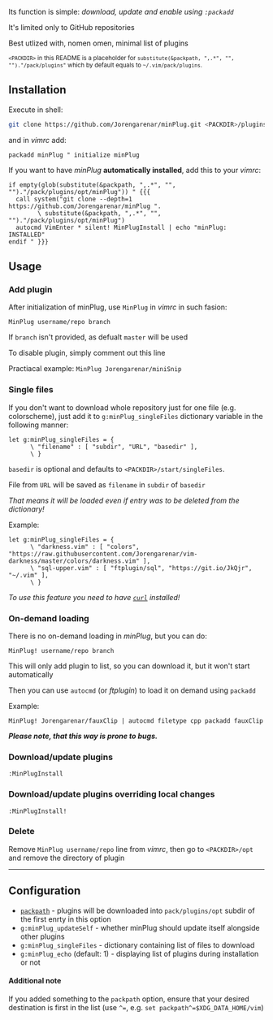 Its function is simple: _download, update and enable using `:packadd`_

It's limited only to GitHub repositories

Best utlized with, nomen omen, minimal list of plugins

<sub>
<code>&lt;PACKDIR&gt;</code> in this README  is a placeholder for
<code>substitute(&packpath, ",.*", "", "")."/pack/plugins"</code>
which by default equals to <code>~/.vim/pack/plugins</code>.
</sub>

## Installation

Execute in shell:

```sh
git clone https://github.com/Jorengarenar/minPlug.git <PACKDIR>/plugins/opt/minPlug/
```

and in _vimrc_ add:

```vim
packadd minPlug " initialize minPlug
```

If you want to have _minPlug_ **automatically installed**, add this to your _vimrc_:

```vim
if empty(glob(substitute(&packpath, ",.*", "", "")."/pack/plugins/opt/minPlug")) " {{{
  call system("git clone --depth=1 https://github.com/Jorengarenar/minPlug ".
        \ substitute(&packpath, ",.*", "", "")."/pack/plugins/opt/minPlug")
  autocmd VimEnter * silent! MinPlugInstall | echo "minPlug: INSTALLED"
endif " }}}
```

## Usage

### Add plugin

After initialization of minPlug, use `MinPlug` in _vimrc_ in such fasion:

```vim
MinPlug username/repo branch
```

If `branch` isn't provided, as defualt `master` will be used

To disable plugin, simply comment out this line

Practiacal example: `MinPlug Jorengarenar/miniSnip`

### Single files

If you don't want to download whole repository just for one file (e.g. colorscheme),
just add it to `g:minPlug_singleFiles` dictionary variable in the following manner:
```vim
let g:minPlug_singleFiles = {
      \ "filename" : [ "subdir", "URL", "basedir" ],
      \ }
```

`basedir` is optional and defaults to `<PACKDIR>/start/singleFiles`.

File from `URL` will be saved as `filename` in `subdir` of `basedir`

_That means it will be loaded even if entry was to be deleted from the dictionary!_

Example:
```vim
let g:minPlug_singleFiles = {
      \ "darkness.vim" : [ "colors", "https://raw.githubusercontent.com/Jorengarenar/vim-darkness/master/colors/darkness.vim" ],
      \ "sql-upper.vim" : [ "ftplugin/sql", "https://git.io/JkQjr", "~/.vim" ],
      \ }
```

_To use this feature you need to have [`curl`](https://curl.se/) installed!_

### On-demand loading

There is no on-demand loading in _minPlug_, but you can do:

```vim
MinPlug! username/repo branch
```

This will only add plugin to list, so you can download it, but it won't start automatically

Then you can use `autocmd` (or _ftplugin_) to load it on demand using `packadd`

Example:

```vim
MinPlug! Jorengarenar/fauxClip | autocmd filetype cpp packadd fauxClip
```

_**Please note, that this way is prone to bugs.**_

### Download/update plugins

```vim
:MinPlugInstall
```

### Download/update plugins overriding local changes

```vim
:MinPlugInstall!
```

### Delete

Remove `MinPlug username/repo` line from _vimrc_, then go to `<PACKDIR>/opt` and remove the directory of plugin

---

## Configuration

* [`packpath`](https://vimhelp.org/options.txt.html#%27packpath%27) - plugins will be downloaded into `pack/plugins/opt` subdir of the first enrty in this option
* `g:minPlug_updateSelf` - whether minPlug should update itself alongside other plugins
* `g:minPlug_singleFiles` - dictionary containing list of files to download
* `g:minPlug_echo` (default: 1) - displaying list of plugins during installation or not

#### Additional note

If you added something to the `packpath` option, ensure that your desired
destination is first in the list (use `^=`, e.g. `set packpath^=$XDG_DATA_HOME/vim`)
